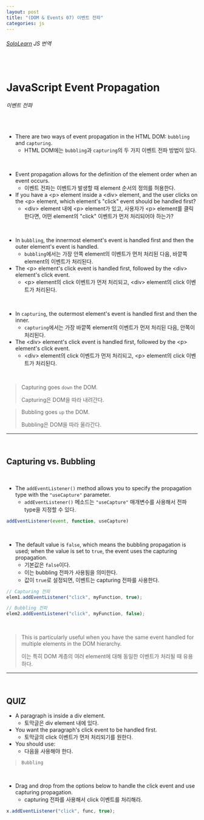 ```yaml
---
layout: post
title: "(DOM & Events 07) 이벤트 전파"
categories: js
---
```


###### [SoloLearn](https://www.sololearn.com/) JS 번역

<br>

# JavaScript Event Propagation

###### 이벤트 전파

<br>

- There are two ways of event propagation in the HTML DOM: `bubbling` and `capturing`.
  - HTML DOM에는 `bubbling`과 `capturing`의 두 가지 이벤트 전파 방법이 있다.

<br>

- Event propagation allows for the definition of the element order when an event occurs.
  - 이벤트 전파는 이벤트가 발생할 때 element 순서의 정의를 허용한다.
- If you have a \<p> element inside a \<div> element, and the user clicks on the \<p> element, which element's "click" event should be handled first?
  - \<div> element 내에 \<p> element가 있고, 사용자가 \<p> element를 클릭한다면, 어떤 element의 "click" 이벤트가 먼저 처리되어야 하는가?

<br>

- In `bubbling`, the innermost element's event is handled first and then the outer element's event is handled.
  - `bubbling`에서는 가장 안쪽 element의 이벤트가 먼저 처리된 다음, 바깥쪽 element의 이벤트가 처리된다.
- The \<p> element's click event is handled first, followed by the \<div> element's click event.
  - \<p> element의 click 이벤트가 먼저 처리되고, \<div> element의 click 이벤트가 처리된다.

<br>

- In `capturing`, the outermost element's event is handled first and then the inner.
  - `capturing`에서는 가장 바깥쪽 element의 이벤트가 먼저 처리된 다음, 안쪽이 처리된다.
- The \<div> element's click event is handled first, followed by the \<p> element's click event.
  - \<div> element의 click 이벤트가 먼저 처리되고, \<p> element의 click 이벤트가 처리된다.

<br>

> Capturing goes `down` the DOM.
>
> Capturing은 DOM을 따라 내려간다.

> Bubbling goes `up` the DOM.
>
> Bubbling은 DOM을 따라 올라간다.

------

<br>

## Capturing vs. Bubbling

<br>

- The `addEventListener()` method allows you to specify the propagation type with the `"useCapture"` parameter.
  - `addEventListener()` 메소드는 `"useCapture"` 매개변수를 사용해서 전파 type을 지정할 수 있다.

```js
addEventListener(event, function, useCapture)
```

<br>

- The default value is `false`, which means the bubbling propagation is used; when the value is set to `true`, the event uses the capturing propagation.
  - 기본값은 `false`이다.
  - 이는 bubbling 전파가 사용됨을 의미한다.
  - 값이 `true`로 설정되면, 이벤트는 capturing 전파를 사용한다.

```js
// Capturing 전파
elem1.addEventListener("click", myFunction, true);

// Bubbling 전파
elem2.addEventListener("click", myFunction, false);
```

<br>

> This is particularly useful when you have the same event handled for multiple elements in the DOM hierarchy.
>
> 이는 특히 DOM 계층의 여러 element에 대해 동일한 이벤트가 처리될 때 유용하다.

------

<br>

## QUIZ

- A paragraph is inside a div element.
  - 토막글은 div element 내에 있다.
- You want the paragraph's click event to be handled first.
  - 토막글의 click 이벤트가 먼저 처리되기를 원한다.
- You should use:
  - 다음을 사용해야 한다.

> `Bubbling`

<br>

- Drag and drop from the options below to handle the click event and use capturing propagation.
  - capturing 전파를 사용해서 click 이벤트를 처리해라.

```js
x.addEventListener("click", func, true);
```

<br>